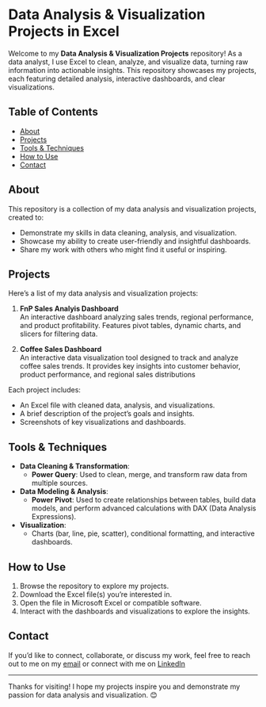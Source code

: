 # Data Analysis & Visualization Projects in Excel

Welcome to my **Data Analysis & Visualization Projects** repository! As a data analyst, I use Excel to clean, analyze, and visualize data, turning raw information into actionable insights. This repository showcases my projects, each featuring detailed analysis, interactive dashboards, and clear visualizations.

## Table of Contents
- [About](#about)
- [Projects](#projects)
- [Tools & Techniques](#tools--techniques)
- [How to Use](#how-to-use)
- [Contact](#contact)

## About
This repository is a collection of my data analysis and visualization projects, created to:
- Demonstrate my skills in data cleaning, analysis, and visualization.
- Showcase my ability to create user-friendly and insightful dashboards.
- Share my work with others who might find it useful or inspiring.

## Projects
Here’s a list of my data analysis and visualization projects:

1. **FnP Sales Analyis Dashboard**  
   An interactive dashboard analyzing sales trends, regional performance, and product profitability. Features pivot tables, dynamic charts, and slicers for filtering data.

2. **Coffee Sales Dashboard**  
   An interactive data visualization tool designed to track and analyze coffee sales trends. It provides key insights into customer behavior, product performance, and regional sales distributions

Each project includes:
- An Excel file with cleaned data, analysis, and visualizations.
- A brief description of the project’s goals and insights.
- Screenshots of key visualizations and dashboards.

## Tools & Techniques
- **Data Cleaning & Transformation**:  
  - **Power Query**: Used to clean, merge, and transform raw data from multiple sources.
- **Data Modeling & Analysis**:  
  - **Power Pivot**: Used to create relationships between tables, build data models, and perform advanced calculations with DAX (Data Analysis Expressions).
- **Visualization**:  
  - Charts (bar, line, pie, scatter), conditional formatting, and interactive dashboards.
## How to Use
1. Browse the repository to explore my projects.
2. Download the Excel file(s) you’re interested in.
3. Open the file in Microsoft Excel or compatible software.
4. Interact with the dashboards and visualizations to explore the insights.

## Contact
If you’d like to connect, collaborate, or discuss my work, feel free to reach out to me on my [email](samuelgicheha03@gmail.com) or connect with me on [LinkedIn](http://www.linkedin.com/in/sirgicheha)

---

Thanks for visiting! I hope my projects inspire you and demonstrate my passion for data analysis and visualization. 😊
